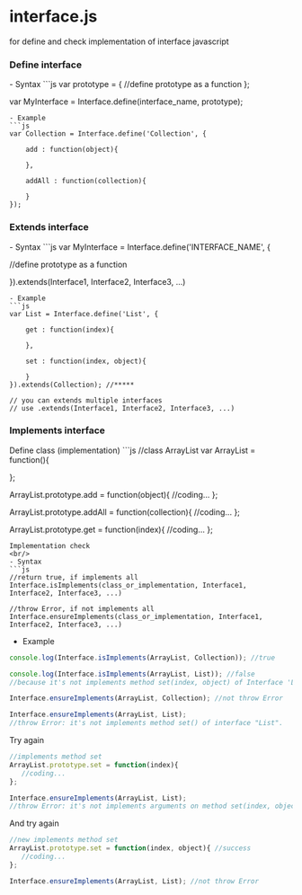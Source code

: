 interface.js
============

for define and check implementation of interface javascript
<h3>Define interface</h3>
- Syntax
```js
var prototype = {
    //define prototype as a function
};

var MyInterface = Interface.define(interface_name, prototype);
```
- Example
```js
var Collection = Interface.define('Collection', {

    add : function(object){
    
    },
    
    addAll : function(collection){
    
    }
});
```
<h3>Extends interface</h3>
- Syntax
```js
var MyInterface = Interface.define('INTERFACE_NAME', {

   //define prototype as a function

}).extends(Interface1, Interface2, Interface3, ...) 
```
- Example
```js
var List = Interface.define('List', {
    
    get : function(index){
    
    },
    
    set : function(index, object){
    
    }
}).extends(Collection); //*****

// you can extends multiple interfaces
// use .extends(Interface1, Interface2, Interface3, ...) 
```
<h3>Implements interface</h3>
Define class (implementation)
```js
//class ArrayList
var ArrayList = function(){

};

ArrayList.prototype.add = function(object){
   //coding...
};

ArrayList.prototype.addAll = function(collection){
   //coding...
};

ArrayList.prototype.get = function(index){
   //coding...
};
```
Implementation check
<br/>
- Syntax
```js
//return true, if implements all
Interface.isImplements(class_or_implementation, Interface1, Interface2, Interface3, ...)

//throw Error, if not implements all
Interface.ensureImplements(class_or_implementation, Interface1, Interface2, Interface3, ...)
```
- Example
```js
console.log(Interface.isImplements(ArrayList, Collection)); //true

console.log(Interface.isImplements(ArrayList, List)); //false
//because it's not implements method set(index, object) of Interface 'List'

Interface.ensureImplements(ArrayList, Collection); //not throw Error

Interface.ensureImplements(ArrayList, List); 
//throw Error: it's not implements method set() of interface "List".
```
Try again
```js
//implements method set
ArrayList.prototype.set = function(index){
   //coding...
};

Interface.ensureImplements(ArrayList, List); 
//throw Error: it's not implements arguments on method set(index, object) of interface "List".
```
And try again
```js
//new implements method set
ArrayList.prototype.set = function(index, object){ //success
   //coding...
};

Interface.ensureImplements(ArrayList, List); //not throw Error
```
